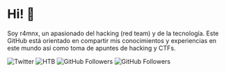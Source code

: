 # Hi! 👋
Soy r4mnx, un apasionado del hacking (red team) y de la tecnología. Este GitHub está orientado en compartir mis conocimientos y experiencias en este mundo así como toma de apuntes de hacking y CTFs.

![Twitter](https://twitter.com/i/flow/login?redirect_after_login=%2Fr4mnxNET)
![HTB](https://app.hackthebox.com/profile/788855)
![GitHub Followers](https://img.shields.io/github/followers/r4mnx?style=social)
![GitHub Followers](https://img.shields.io/github/stars/r4mnx?style=social)
